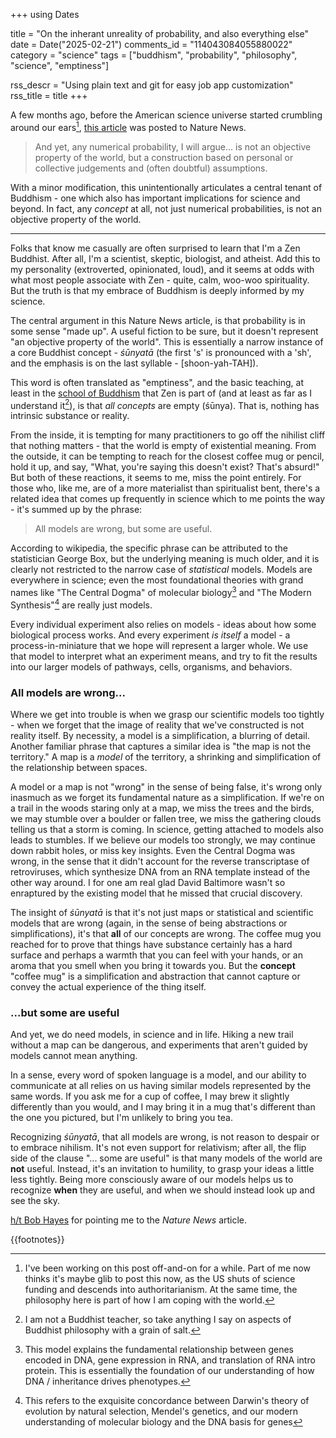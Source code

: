 +++
using Dates

title = "On the inherant unreality of probability, and also everything else"
date = Date("2025-02-21")
comments_id = "114043084055880022"
category = "science"
tags = ["buddhism", "probability", "philosophy", "science", "emptiness"]

rss_descr = "Using plain text and git for easy job app customization"
rss_title = title
+++


A few months ago,
before the American science universe started crumbling around our ears[^death-of-science],
[this article](https://www.nature.com/articles/d41586-024-04096-5)
was posted to Nature News.

[^death-of-science]: I've been working on this post off-and-on for a while.
Part of me now thinks it's maybe glib to post this now,
as the US shuts of science funding and descends into authoritarianism.
At the same time, the philosophy here is part of how I am coping with the world.

> And yet, any numerical probability, I will argue...
  is not an objective property of the world,
  but a construction based on personal or collective judgements and (often doubtful) assumptions.

With a minor modification, this unintentionally articulates a central tenant of Buddhism -
one which also has important implications for science and beyond.
In fact, any _concept_ at all, not just numerical probabilities,
is not an objective property of the world.

---

Folks that know me casually are often surprised to learn that I'm a Zen Buddhist.
After all, I'm a scientist, skeptic, biologist, and atheist.
Add this to my personality (extroverted, opinionated, loud),
and it seems at odds with what most people associate with Zen -
quite, calm, woo-woo spirituality.
But the truth is that my embrace of Buddhism is deeply informed by my science. 

The central argument in this Nature News article, is that probability is in some sense "made up".
A useful fiction to be sure, but it doesn't represent "an objective property of the world".
This is essentially a narrow instance of a core Buddhist concept -
_śūnyatā_ (the first 's' is pronounced with a 'sh', and the emphasis is on the last syllable - [shoon-yah-TAH]). 

This word is often translated as "emptiness",
and the basic teaching, at least in the [school of Buddhism](https://en.wikipedia.org/wiki/Mahayana_sutras)
that Zen is part of (and at least as far as I understand it[^caveat]),
is that *all concepts* are empty (śūnya). That is, nothing has intrinsic substance or reality.

[^caveat]: I am not a Buddhist teacher, so take anything I say on aspects of Buddhist philosophy with a grain of salt.

From the inside, it is tempting for many practitioners to go off the nihilist cliff that nothing matters -
that the world is empty of existential meaning.
From the outside, it can be tempting to reach for the closest coffee mug or pencil,
hold it up, and say, "What, you're saying this doesn't exist? That's absurd!"
But both of these reactions, it seems to me, miss the point entirely.
For those who, like me, are of a more materialist than spiritualist bent,
there's a related idea that comes up frequently in science which to me points the way -
it's summed up by the phrase:

> All models are wrong, but some are useful.

According to wikipedia, the specific phrase can be attributed to the statistician George Box,
but the underlying meaning is much older,
and it is clearly not restricted to the narrow case of _statistical_ models.
Models are everywhere in science;
even the most foundational theories with grand names like
"The Central Dogma" of molecular biology[^central-dogma]
and "The Modern Synthesis"[^modern-synthesis]
are really just models.

[^central-dogma]: This model explains the fundamental relationship between genes encoded in DNA,
gene expression in RNA, and translation of RNA intro protein. 
This is essentially the foundation of our understanding of how DNA / inheritance
drives phenotypes.

[^modern-synthesis]: This refers to the exquisite concordance between Darwin's
theory of evolution by natural selection, Mendel's genetics,
and our modern understanding of molecular biology and the DNA basis for genes

Every individual experiment also relies on models -
ideas about how some biological process works.
And every experiment *is itself* a model -
a process-in-miniature that we hope will represent a larger whole.
We use that model to interpret what an experiment means,
and try to fit the results into our larger models of pathways, cells, organisms, and behaviors.

### All models are wrong...

Where we get into trouble is when we grasp our scientific models too tightly -
when we forget that the image of reality that we've constructed is not reality itself.
By necessity, a model is a simplification, a blurring of detail.
Another familiar phrase that captures a similar idea is "the map is not the territory."
A map is a *model* of the territory, a shrinking and simplification of the relationship between spaces.

A model or a map is not "wrong" in the sense of being false,
it's wrong only inasmuch as we forget its fundamental nature as a simplification.
If we're on a trail in the woods staring only at a map,
we miss the trees and the birds, we may stumble over a boulder or fallen tree,
we miss the gathering clouds telling us that a storm is coming.
In science, getting attached to models also leads to stumbles.
If we believe our models too strongly, we may continue down rabbit holes,
or miss key insights.
Even the Central Dogma was wrong,
in the sense that it didn't account for the reverse transcriptase of retroviruses,
which synthesize DNA from an RNA template instead of the other way around.
I for one am real glad David Baltimore wasn't so enraptured by the existing model
that he missed that crucial discovery.

The insight of _śūnyatā_ is that it's not just maps
or statistical and scientific models that are wrong
(again, in the sense of being abstractions or simplifications),
it's that **all** of our concepts are wrong.
The coffee mug you reached for to prove that things have substance
certainly has a hard surface and perhaps a warmth that you can feel with your hands,
or an aroma that you smell when you bring it towards you.
But the **concept** "coffee mug" is a simplification and abstraction
that cannot capture or convey the actual experience of the thing itself.

### ...but some are useful

And yet, we do need models, in science and in life.
Hiking a new trail without a map can be dangerous,
and experiments that aren't guided by models cannot mean anything.

In a sense, every word of spoken language is a model,
and our ability to communicate at all relies on us having similar models
represented by the same words.
If you ask me for a cup of coffee, I may brew it slightly differently than you would,
and I may bring it in a mug that's different than the one you pictured,
but I'm unlikely to bring you tea.

Recognizing _śūnyatā_, that all models are wrong,
is not reason to despair or to embrace nihilism.
It's not even support for relativism;
after all, the flip side of the clause "... some are useful"
is that many models of the world are **not** useful.
Instead, it's an invitation to humility, to grasp your ideas a little less tightly.
Being more consciously aware of our models helps us to recognize **when** they are useful,
and when we should instead look up and see the sky.

[h/t Bob Hayes](https://bsky.app/profile/bobehayes.bsky.social/post/3lek62dil3n2q)
for pointing me to the _Nature News_ article.

{{footnotes}}
